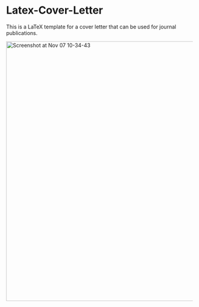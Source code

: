 # Latex-Cover-Letter
This is a LaTeX template for a cover letter that can be used for journal publications.

<img width="701" alt="Screenshot at Nov 07 10-34-43" src="https://github.com/user-attachments/assets/a906af80-e783-40a2-b292-e157afbe4a56">
